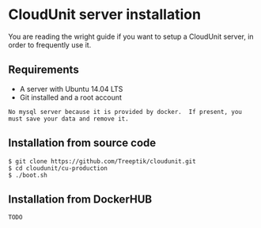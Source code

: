 # CloudUnit server installation

You are reading the wright guide if you want to setup a CloudUnit server, in order to frequently use it. 

## Requirements

* A server with Ubuntu 14.04 LTS
* Git installed and a root account

```No mysql server because it is provided by docker.  If present, you must save your data and remove it. ```

## Installation from source code

```
$ git clone https://github.com/Treeptik/cloudunit.git
$ cd cloudunit/cu-production
$ ./boot.sh
```

## Installation from DockerHUB

```TODO```

